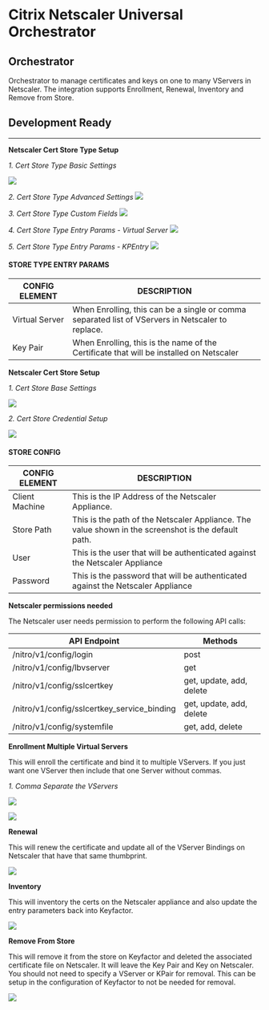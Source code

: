 # Citrix Netscaler Universal Orchestrator
## Orchestrator

Orchestrator to manage certificates and keys on one to many VServers in Netscaler.  The integration supports Enrollment, Renewal, Inventory and Remove from Store.

## Development Ready

<!-- add integration specific information below -->
*** 
**Netscaler Cert Store Type Setup**

*1. Cert Store Type Basic Settings*

![](Images/CertStoreType-Basic.gif)

*2. Cert Store Type Advanced Settings*
![](Images/CertStoreType-Advanced.gif)

*3. Cert Store Type Custom Fields*
![](Images/CertStoreType-CustomFields.gif)

*4. Cert Store Type Entry Params - Virtual Server*
![](Images/CertStoreType-VServerEntry.gif)

*5. Cert Store Type Entry Params - KPEntry*
![](Images/CertStoreType-KPEntry.gif)

#### STORE TYPE ENTRY PARAMS
CONFIG ELEMENT	| DESCRIPTION
------------------|------------------
Virtual Server	| When Enrolling, this can be a single or comma separated list of VServers in Netscaler to replace.
Key Pair| When Enrolling, this is the name of the Certificate that will be installed on Netscaler

**Netscaler Cert Store Setup**

*1. Cert Store Base Settings*

![](Images/CertStore-Base.gif)

*2. Cert Store Credential Setup*

![](Images/CertStore-Credentials.gif)

#### STORE CONFIG
CONFIG ELEMENT	| DESCRIPTION
------------------|------------------
Client Machine	| This is the IP Address of the Netscaler Appliance.
Store Path| This is the path of the Netscaler Appliance.  The value shown in the screenshot is the default path.
User| This is the user that will be authenticated against the Netscaler Appliance
Password| This is the password that will be authenticated against the Netscaler Appliance

**Netscaler permissions needed**

The Netscaler user needs permission to perform the following API calls:

API Endpoint|Methods
---|---
/nitro/v1/config/login|post
/nitro/v1/config/lbvserver| get
/nitro/v1/config/sslcertkey| get, update, add, delete
/nitro/v1/config/sslcertkey_service_binding| get, update, add, delete
/nitro/v1/config/systemfile| get, add, delete

**Enrollment Multiple Virtual Servers**

This will enroll the certificate and bind it to multiple VServers.  If you just want one VServer then include that one Server without commas.

*1. Comma Separate the VServers*

![](Images/EnrollMultipleVServers.gif)

![](Images/EnrollMultipleServersNetscaler.gif)

**Renewal**

This will renew the certificate and update all of the VServer Bindings on Netscaler that have that same thumbprint.

![](Images/Renewal.gif)

**Inventory**

This will inventory the certs on the Netscaler appliance and also update the entry parameters back into Keyfactor.

![](Images/Inventory.gif)

**Remove From Store**

This will remove it from the store on Keyfactor and deleted the associated certificate file on Netscaler.  It will leave the Key Pair and Key on Netscaler.
You should not need to specify a VServer or KPair for removal.  This can be setup in the configuration of Keyfactor to not be needed for removal.

![](Images/Remove.gif)
